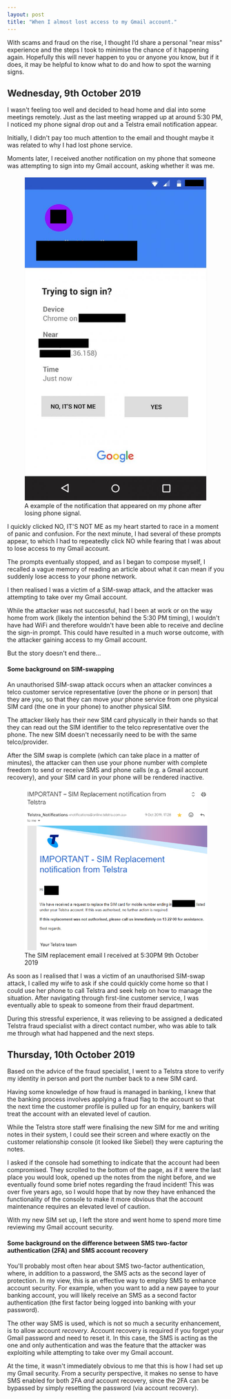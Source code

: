 ```yaml
---
layout: post
title: "When I almost lost access to my Gmail account."
---
```




With scams and fraud on the rise, I thought I’d share a personal "near miss" experience and the steps I took to minimise the chance of it happening again. Hopefully this will never happen to you or anyone you know, but if it does, it may be helpful to know what to do and how to spot the warning signs.

## Wednesday, 9th October 2019
I wasn't feeling too well and decided to head home and dial into some meetings remotely. Just as the last meeting wrapped up at around 5:30 PM, I noticed my phone signal drop out and a Telstra email notification appear.

Initially, I didn't pay too much attention to the email and thought maybe it was related to why I had lost phone service.

Moments later, I received another notification on my phone that someone was attempting to sign into my Gmail account, asking whether it was me.

<figure>
  <img src="/assets/sim-swap/sign_in.png" alt="" loading="lazy">
  <figcaption>
    A example of the notification that appeared on my phone after losing phone signal.
  </figcaption>
</figure>

I quickly clicked NO, IT'S NOT ME as my heart started to race in a moment of panic and confusion. For the next minute, I had several of these prompts appear, to which I had to repeatedly click NO while fearing that I was about to lose access to my Gmail account.

The prompts eventually stopped, and as I began to compose myself, I recalled a vague memory of reading an article about what it can mean if you suddenly lose access to your phone network.

I then realised I was a victim of a SIM-swap attack, and the attacker was attempting to take over my Gmail account.

While the attacker was not successful, had I been at work or on the way home from work (likely the intention behind the 5:30 PM timing), I wouldn't have had WiFi and therefore wouldn't have been able to receive and decline the sign-in prompt. This could have resulted in a much worse outcome, with the attacker gaining access to my Gmail account.

But the story doesn't end there...

#### Some background on SIM-swapping
An unauthorised SIM-swap attack occurs when an attacker convinces a telco customer service representative (over the phone or in person) that they are _you_, so that they can move _your_ phone service from one physical SIM card (the one in your phone) to another physical SIM.

The attacker likely has their new SIM card physically in their hands so that they can read out the SIM identifier to the telco representative over the phone. The new SIM doesn't necessarily need to be with the same telco/provider.

After the SIM swap is complete (which can take place in a matter of minutes), the attacker can then use your phone number with complete freedom to send or receive SMS and phone calls (e.g. a Gmail account recovery), and your SIM card in your phone will be rendered inactive.

<figure>
  <img src="/assets/sim-swap/email.png" alt="" loading="lazy">
  <figcaption>
    The SIM replacement email I received at 5:30PM 9th October 2019
  </figcaption>
</figure>

As soon as I realised that I was a victim of an unauthorised SIM-swap attack, I called my wife to ask if she could quickly come home so that I could use her phone to call Telstra and seek help on how to manage the situation. After navigating through first-line customer service, I was eventually able to speak to someone from their fraud department.

During this stressful experience, it was relieving to be assigned a dedicated Telstra fraud specialist with a direct contact number, who was able to talk me through what had happened and the next steps.

## Thursday, 10th October 2019
Based on the advice of the fraud specialist, I went to a Telstra store to verify my identity in person and port the number back to a new SIM card. 

Having some knowledge of how fraud is managed in banking, I knew that the banking process involves applying a fraud flag to the account so that the next time the customer profile is pulled up for an enquiry, bankers will treat the account with an elevated level of caution.

While the Telstra store staff were finalising the new SIM for me and writing notes in their system, I could see their screen and where exactly on the customer relationship console (it looked like Siebel) they were capturing the notes.

I asked if the console had something to indicate that the account had been compromised. They scrolled to the bottom of the page, as if it were the last place you would look, opened up the notes from the night before, and we eventually found some brief notes regarding the fraud incident! This was over five years ago, so I would hope that by now they have enhanced the functionality of the console to make it more obvious that the account maintenance requires an elevated level of caution.

With my new SIM set up, I left the store and went home to spend more time reviewing my Gmail account security.

#### Some background on the difference between SMS two-factor authentication (2FA) and SMS account recovery
You'll probably most often hear about SMS two-factor authentication, where, in addition to a password, the SMS acts as the second layer of protection. In my view, this is an effective way to employ SMS to enhance account security. For example, when you want to add a new payee to your banking account, you will likely receive an SMS as a second factor authentication (the first factor being logged into banking with your password).

The other way SMS is used, which is not so much a security enhancement, is to allow account _recovery_. Account recovery is required if you forget your Gmail password and need to reset it. In this case, the SMS is acting as the one and only authentication and was the feature that the attacker was exploiting while attempting to take over my Gmail account.

At the time, it wasn't immediately obvious to me that this is how I had set up my Gmail security. From a security perspective, it makes no sense to have SMS enabled for both 2FA _and_ account recovery, since the 2FA can be bypassed by simply resetting the password (via account recovery).

